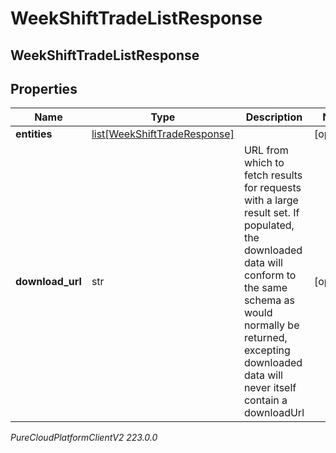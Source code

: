 # WeekShiftTradeListResponse

## WeekShiftTradeListResponse

## Properties

|Name | Type | Description | Notes|
|------------ | ------------- | ------------- | -------------|
| **entities** | [list[WeekShiftTradeResponse]](WeekShiftTradeResponse) |  | [optional] |
| **download_url** | str | URL from which to fetch results for requests with a large result set. If populated, the downloaded data will conform to the same schema as would normally be returned, excepting downloaded data will never itself contain a downloadUrl | [optional] |



_PureCloudPlatformClientV2 223.0.0_
